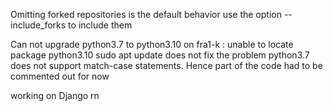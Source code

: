 Omitting forked repositories is the default behavior
use the option --include_forks to include them

Can not upgrade python3.7 to python3.10 on fra1-k : unable to locate package python3.10
sudo apt update does not fix the problem
python3.7 does not support match-case statements. Hence part of the code had to be commented out for now

working on Django rn